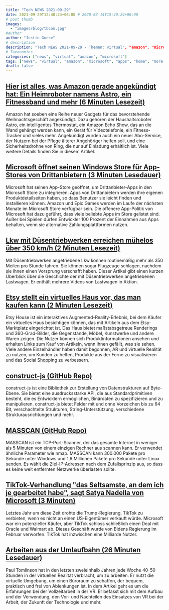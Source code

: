 ```yaml
---
title: "Tech NEWS 2021-09-29"
date: 2021-09-29T12:40:24+06:00 # 2020-03-14T15:40:24+06:00
# post thumb
images:
  - "images/blog/tbcon.jpg"
#author
author: "Justin Guese"
# description
description: "Tech NEWS 2021-09-29 - Themen: virtual", "amazon", "microsoft"
# Taxonomies
categories: ["news", "virtual", "amazon", "microsoft"]
tags: ["news", "virtual", "amazon", "microsoft", "apps", "home", "more."]
draft: false
---
```


## [Hier ist alles, was Amazon gerade angekündigt hat: Ein Heimroboter namens Astro, ein Fitnessband und mehr (6 Minuten Lesezeit)](https://www.cnbc.com/2021/09/28/amazon-event-2021-live-updates-amazons-set-to-announce-new-products.html)

 Amazon hat soeben eine Reihe neuer Gadgets für das bevorstehende Weihnachtsgeschäft angekündigt. Dazu gehören der Haushaltsroboter Astro, ein intelligentes Thermostat, ein Amazon Echo Show, das an die Wand gehängt werden kann, ein Gerät für Videotelefonie, ein Fitness-Tracker und vieles mehr. Angekündigt wurden auch ein neuer Abo-Service, der Nutzern bei der Pflege älterer Angehöriger helfen soll, und eine Sicherheitsdrohne von Ring, die nur auf Einladung erhältlich ist. Viele weitere Details finden Sie in diesem Artikel.

## [Microsoft öffnet seinen Windows Store für App-Stores von Drittanbietern (3 Minuten Lesedauer)](https://www.theverge.com/2021/9/28/22698196/microsoft-store-third-party-app-stores-epic-games-amazon)

 Microsoft hat seinen App-Store geöffnet, um Drittanbieter-Apps in den Microsoft Store zu integrieren. Apps von Drittanbietern werden ihre eigenen Produktdetailseiten haben, so dass Benutzer sie leicht finden und installieren können. Amazon und Epic Games werden im Laufe der nächsten Monate im Microsoft Store verfügbar sein. Die offenere App-Politik von Microsoft hat dazu geführt, dass viele beliebte Apps im Store gelistet sind. Außer bei Spielen dürfen Entwickler 100 Prozent der Einnahmen aus Apps behalten, wenn sie alternative Zahlungsplattformen nutzen.

## [Lkw mit Düsentriebwerken erreichen mühelos über 350 km/h (2 Minuten Lesezeit)](https://interestingengineering.com/jet-engine-powered-trucks-easily-clock-over-350-mph)

 Mit Düsentriebwerken angetriebene Lkw können routinemäßig mehr als 350 Meilen pro Stunde fahren. Sie können sogar Flugzeuge schlagen, nachdem sie ihnen einen Vorsprung verschafft haben. Dieser Artikel gibt einen kurzen Überblick über die Geschichte der mit Düsentriebwerken angetriebenen Lastwagen. Er enthält mehrere Videos von Lastwagen in Aktion.

## [Etsy stellt ein virtuelles Haus vor, das man kaufen kann (2 Minuten Lesezeit)](https://www.retaildive.com/news/etsy-debuts-shoppable-virtual-house/607274/)

 Etsy House ist ein interaktives Augmented-Reality-Erlebnis, bei dem Käufer ein virtuelles Haus besichtigen können, das mit Artikeln aus dem Etsy-Marktplatz eingerichtet ist. Das Haus bietet maßstabsgetreue Renderings und 360-Grad-Bilder, die Gegenstände, Möbel, Kunstwerke und andere Waren zeigen. Die Nutzer können sich Produktinformationen ansehen und erhalten Links zum Kauf von Artikeln, wenn ihnen gefällt, was sie sehen. Viele andere Einzelhändler haben damit begonnen, AR und virtuelle Realität zu nutzen, um Kunden zu helfen, Produkte aus der Ferne zu visualisieren und das Social Shopping zu verbessern.

## [construct-js (GitHub Repo)](https://github.com/francisrstokes/construct-js)

 construct-js ist eine Bibliothek zur Erstellung von Datenstrukturen auf Byte-Ebene. Sie bietet eine ausdrucksstarke API, die aus Standardprimitiven besteht, die es Entwicklern ermöglichen, Binärdaten zu spezifizieren und zu manipulieren. construct-js bietet Felder mit und ohne Vorzeichen bis zu 64 Bit, verschachtelte Strukturen, String-Unterstützung, verschiedene Strukturausrichtungen und mehr.

## [MASSCAN (GitHub Repo)](https://github.com/robertdavidgraham/masscan)

 MASSCAN ist ein TCP-Port-Scanner, der das gesamte Internet in weniger als 5 Minuten von einem einzigen Rechner aus scannen kann. Er verwendet ähnliche Parameter wie nmap. MASSCAN kann 300.000 Pakete pro Sekunde unter Windows und 1,6 Millionen Pakete pro Sekunde unter Linux senden. Es wählt die Ziel-IP-Adressen nach dem Zufallsprinzip aus, so dass es keine weit entfernten Netzwerke überlasten sollte.

## [TikTok-Verhandlung "das Seltsamste, an dem ich je gearbeitet habe", sagt Satya Nadella von Microsoft (3 Minuten)](https://www.engadget.com/microsoft-ceo-satya-nadella-calls-tik-tok-deal-strangest-thing-ive-ever-worked-on-052616118.html)

 Letztes Jahr um diese Zeit drohte die Trump-Regierung, TikTok zu verbieten, wenn es nicht an einen US-Eigentümer verkauft würde. Microsoft war ein potenzieller Käufer, aber TikTok schloss schließlich einen Deal mit Oracle und Walmart ab. Dieses Geschäft wurde von Bidens Regierung im Februar verworfen. TikTok hat inzwischen eine Milliarde Nutzer.

## [Arbeiten aus der Umlaufbahn (26 Minuten Lesedauer)](https://blog.immersed.team/working-from-orbit-39bf95a6d385)

 Paul Tomlinson hat in den letzten zweieinhalb Jahren jede Woche 40-50 Stunden in der virtuellen Realität verbracht, um zu arbeiten. Er nutzt die virtuelle Umgebung, um einen Büroraum zu schaffen, der bequem, praktisch und frei von Ablenkungen ist. In dem Artikel geht es um die Erfahrungen bei der Vollzeitarbeit in der VR. Er befasst sich mit dem Aufbau und der Verwendung, den Vor- und Nachteilen des Einsatzes von VR bei der Arbeit, der Zukunft der Technologie und mehr.

